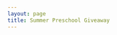 ```yaml
---
layout: page
title: Summer Preschool Giveaway
---
```

<div id="fd-form-645e3abaee4ddcb4bc2d69b5"></div>
<script>
  window.fd('form', {
    formId: '645e3abaee4ddcb4bc2d69b5',
    containerEl: '#fd-form-645e3abaee4ddcb4bc2d69b5'
  });
</script>